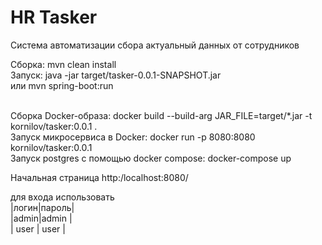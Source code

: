 # HR Tasker
Система автоматизации сбора актуальный данных от сотрудников
 
Сборка: mvn clean install <br />
Запуск: java -jar target/tasker-0.0.1-SNAPSHOT.jar<br />
или mvn spring-boot:run <br />

<br />    
Сборка Docker-образа: docker build --build-arg JAR_FILE=target/*.jar -t kornilov/tasker:0.0.1 .
<br />
Запуск микросервиса в Docker: docker run -p 8080:8080 kornilov/tasker:0.0.1
<br />
Запуск postgres с помощью docker compose: docker-compose up

Начальная страница http:/localhost:8080/

для входа использовать<br/> 
|логин|пароль|<br/>
|admin|admin |<br/>
| user | user |
                       